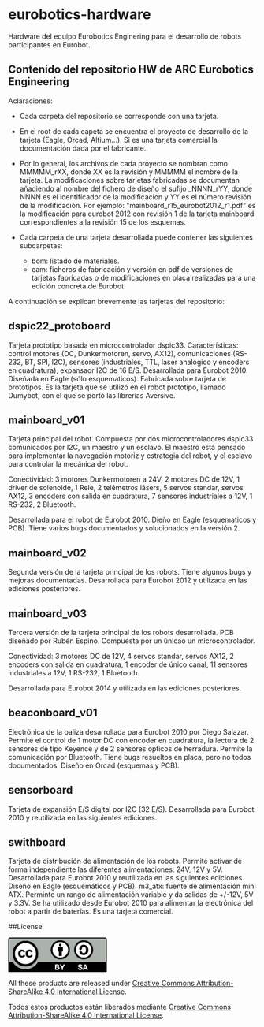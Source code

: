 # eurobotics-hardware
Hardware del equipo Eurobotics Enginering para el desarrollo de robots participantes en Eurobot.

Contenído del repositorio HW de ARC Eurobotics Engineering
----------------------------------------------------------

Aclaraciones:

 - Cada carpeta del repositorio se corresponde con una tarjeta.

 - En el root de cada capeta se encuentra el proyecto de desarrollo de la tarjeta (Eagle, Orcad, Altium...). Si es una tarjeta comercial la documentación dada por el fabricante.

 - Por lo general, los archivos de cada proyecto se nombran como MMMMM_rXX, donde XX es la revisión y MMMMM el nombre de la tarjeta. La modificaciones sobre tarjetas fabricadas se documentan añadiendo al nombre del fichero de diseño el sufijo _NNNN_rYY, donde NNNN es el identificador de la modificacion y YY es el número revisión de la modificación. Por ejemplo: "mainboard_r15_eurobot2012_r1.pdf" es la modificación para eurobot 2012 con revisión 1 de la tarjeta mainboard correspondientes a la revisión 15 de los esquemas. 

 - Cada carpeta de una tarjeta desarrollada puede contener las siguientes subcarpetas:
   + bom: listado de materiales.
   + cam: ficheros de fabricación y versión en pdf de versiones de tarjetas fabricadas o de modificaciones en placa realizadas para una edición concreta de Eurobot.
	


A continuación se explican brevemente las tarjetas del repositorio:

dspic22_protoboard
------------------ 
Tarjeta prototipo basada en microcontrolador dspic33. Características: control motores (DC, Dunkermotoren, servo, AX12), comunicaciones (RS-232, BT, SPI, I2C), sensores (industriales, TTL, laser analógico y encoders en cuadratura), expansaor I2C de 16 E/S. Desarrollada para Eurobot 2010. Diseñada en Eagle (sólo esquematicos). Fabricada sobre tarjeta de prototipos. Es la tarjeta que se utilizó en el robot prototipo, llamado Dumybot, con el que se portó las librerías Aversive.

mainboard_v01
-------------
Tarjeta principal del robot. Compuesta por dos microcontroladores dspic33 comunicados por I2C, un maestro y un esclavo. El maestro está pensado para implementar la navegación motoriz y estrategia del robot, y el esclavo para controlar la mecánica del robot. 

Conectividad: 3 motores Dunkermotoren a 24V, 2 motores DC de 12V, 1 driver de solenoide, 1 Rele, 2 telémetros lásers, 5 servos standar, servos AX12, 3 encoders con salida en cuadratura, 7 sensores industriales a 12V, 1 RS-232, 2 Bluetooth. 

Desarrollada para el robot de Eurobot 2010. Dieño en Eagle (esquematicos y PCB). Tiene varios bugs documentados y solucionados en la versión 2.

mainboard_v02 
-------------
Segunda versión de la tarjeta principal de los robots. Tiene algunos bugs y mejoras documentadas. Desarrollada para Eurobot 2012 y utilizada en las ediciones posteriores.

mainboard_v03 
-------------
Tercera versión de la tarjeta principal de los robots desarrollada. PCB diseñado por Rubén Espino. Compuesta por un únicao un microcontrolador.

Conectividad: 3 motores DC de 12V, 4 servos standar, servos AX12, 2 encoders con salida en cuadratura, 1 encoder de único canal, 11 sensores industriales a 12V, 1 RS-232, 1 Bluetooth. 

Desarrollada para Eurobot 2014 y utilizada en las ediciones posteriores.

beaconboard_v01
--------------- 
Electrónica de la baliza desarrollada para Eurobot 2010 por Diego Salazar. Permite el control de 1 motor DC con encoder en cuadratura, la lectura de 2 sensores de tipo Keyence y de 2 sensores opticos de herradura. Permite la comunicación por Bluetooth. Tiene bugs resueltos en placa, pero no todos documentados. Diseño en Orcad (esquemas y PCB).

sensorboard
----------- 
Tarjeta de expansión E/S digital por I2C (32 E/S). Desarrollada para Eurobot 2010 y reutilizada en las siguientes ediciones.


swithboard
---------- 
Tarjeta de distribución de alimentación de los robots. Permite activar de forma independiente las diferentes alimentaciones: 24V, 12V y 5V. Desarrollada para Eurobot 2010 y reutilizada en las siguientes ediciones. Diseño en Eagle (esquemáticos y PCB).
m3_atx: fuente de alimentación mini ATX. Perminte un rango de alimentación variable y da salidas de +/-12V, 5V y 3.3V.  Se ha utilizado desde Eurobot 2010 para alimentar la electrónica del robot a partir de baterías. Es una tarjeta comercial.

##License

<img src="./by-sa.png" width="200" align = "center">

All these products are released under [Creative Commons Attribution-ShareAlike 4.0 International License](http://creativecommons.org/licenses/by-sa/4.0/).

Todos estos productos están liberados mediante [Creative Commons Attribution-ShareAlike 4.0 International License](http://creativecommons.org/licenses/by-sa/4.0/).
